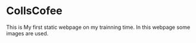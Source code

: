 # CollsCofee
This is My first static webpage on my trainning time. In this webpage some images are used. 
